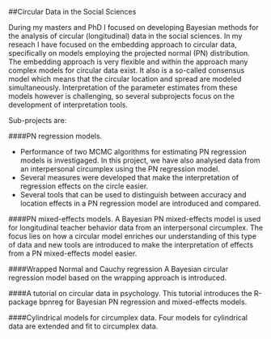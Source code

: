 ##Circular Data in the Social Sciences

During my masters and PhD I focused on developing Bayesian methods for the analysis of circular (longitudinal) data in the social sciences.
In my reseach I have focused on the embedding approach to circular data, specifically on models employing the projected normal (PN) 
distribution. The embedding approach is very flexible and within the approach many complex models for circular data exist.
It also is a so-called consensus model which means that the circular location and spread are modeled simultaneously. 
Interpretation of the parameter estimates from these models however is challenging, so several subprojects focus on the development 
of interpretation tools.

Sub-projects are:

####PN regression models.
* Performance of two MCMC algorithms for estimating PN regression models is investigaged. In this project, we have also analysed data from an interpersonal circumplex using the 
    PN regression model. 
* Several measures were developed that make the interpretation of regression effects on the circle easier. 
* Several tools that can be used to distinguish between accuracy and location effects in a PN regression model are introduced and compared.

####PN mixed-effects models.
A Bayesian PN mixed-effects model is used for longitudinal teacher behavior data from an interpersonal 
circumplex. The focus lies on how a circular model enriches our understanding of this type of data and new tools are introduced to make 
the interpretation of effects from a PN mixed-effects model easier.

####Wrapped Normal and Cauchy regression
A Bayesian circular regression model based on the wrapping approach is introduced.

####A tutorial on circular data in psychology.
  This tutorial introduces the R-package bpnreg for Bayesian PN regression and mixed-effects models.

####Cylindrical models for circumplex data.
Four models for cylindrical data are extended and fit to circumplex data.



